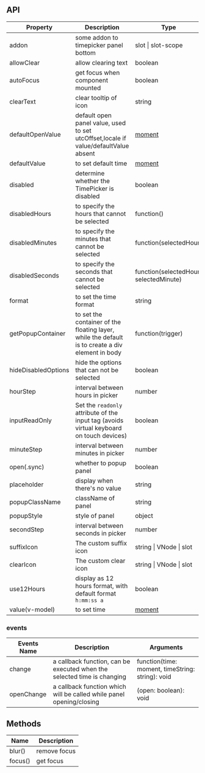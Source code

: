 ## API

| Property | Description | Type | Default | Version |
| --- | --- | --- | --- | --- |
| addon | some addon to timepicker panel bottom | slot \| slot-scope | - |  |
| allowClear | allow clearing text | boolean | true |  |
| autoFocus | get focus when component mounted | boolean | false |  |
| clearText | clear tooltip of icon | string | clear |  |
| defaultOpenValue | default open panel value, used to set utcOffset,locale if value/defaultValue absent | [moment](http://momentjs.com/) | moment() |  |
| defaultValue | to set default time | [moment](http://momentjs.com/) | - |  |
| disabled | determine whether the TimePicker is disabled | boolean | false |  |
| disabledHours | to specify the hours that cannot be selected | function() | - |  |
| disabledMinutes | to specify the minutes that cannot be selected | function(selectedHour) | - |  |
| disabledSeconds | to specify the seconds that cannot be selected | function(selectedHour, selectedMinute) | - |  |
| format | to set the time format | string | "HH:mm:ss" |  |
| getPopupContainer | to set the container of the floating layer, while the default is to create a div element in body | function(trigger) | - |  |
| hideDisabledOptions | hide the options that can not be selected | boolean | false |  |
| hourStep | interval between hours in picker | number | 1 |  |
| inputReadOnly | Set the `readonly` attribute of the input tag (avoids virtual keyboard on touch devices) | boolean | false |  |
| minuteStep | interval between minutes in picker | number | 1 |  |
| open(.sync) | whether to popup panel | boolean | false |  |
| placeholder | display when there's no value | string | "Select a time" |  |
| popupClassName | className of panel | string | '' |  |
| popupStyle | style of panel | object | - |  |
| secondStep | interval between seconds in picker | number | 1 |  |
| suffixIcon | The custom suffix icon | string \| VNode \| slot | - |  |
| clearIcon | The custom clear icon | string \| VNode \| slot | - | 1.5.0 |
| use12Hours | display as 12 hours format, with default format `h:mm:ss a` | boolean | false |  |
| value(v-model) | to set time | [moment](http://momentjs.com/) | - |  |

### events

| Events Name | Description | Arguments |
| --- | --- | --- |
| change | a callback function, can be executed when the selected time is changing | function(time: moment, timeString: string): void |
| openChange | a callback function which will be called while panel opening/closing | (open: boolean): void |

## Methods

| Name    | Description  |
| ------- | ------------ |
| blur()  | remove focus |
| focus() | get focus    |
